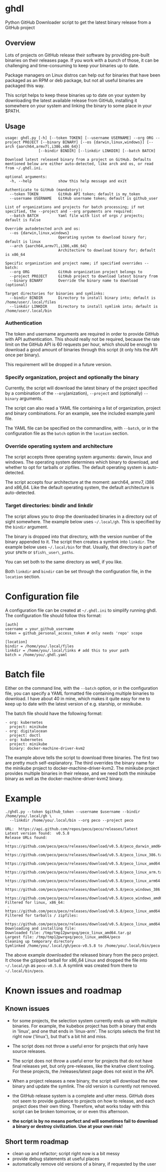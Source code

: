 # ghdl

Python GitHub Downloader script to get the latest binary release from a GitHub project


## Overview

Lots of projects on GitHub release their software by providing pre-built binaries on
their releases page. If you work with a bunch of those, it can be challenging and
time-consuming to keep your binaries up to date. 

Package managers on Linux distros can help out for binaries that have been packaged as
an RPM or deb package, but not all useful binaries are packaged this way.

This script helps to keep these binaries up to date on your system by downloading the
latest available release from GitHub, installing it somewhere on your system and linking
the binary to some place in your $PATH.


## Usage
```
usage: ghdl.py [-h] [--token TOKEN] [--username USERNAME] --org ORG --project PROJECT [--binary BINARY] [--os {darwin,linux,windows}] [--arch {aarch64,armv7l,i386,x86_64}]
               [--bindir BINDIR] [--linkdir LINKDIR] [--batch BATCH]

Download latest released binary from a project on GitHub. Defaults mentioned below are either auto-detected, like arch and os, or read from ~/.ghdl.ini.

optional arguments:
  -h, --help            show this help message and exit

Authenticate to GitHub (mandatory):
  --token TOKEN         GitHub API token; default is my_token
  --username USERNAME   GitHub username token; default is github_user

List of organizations and projects for batch processing; if not specified, the --project and --org arguments are required:
  --batch BATCH         Yaml file with list of orgs / projects; default is False

Override autodetected arch and os:
  --os {darwin,linux,windows}
                        Operating system to download binary for; default is linux
  --arch {aarch64,armv7l,i386,x86_64}
                        Architecture to download binary for; default is x86_64

Specific organization and project name; if specified overrides --batch:
  --org ORG             GitHub organization project belongs to
  --project PROJECT     GitHub project to download latest binary from
  --binary BINARY       Override the binary name to download (optional)

Target directories for binaries and symlinks:
  --bindir BINDIR       Directory to install binary into; default is /home/user/.local/files
  --linkdir LINKDIR     Directory to install symlink into; default is /home/user/.local/bin
```

### Authentication
The token and username arguments are required in order to provide GitHub with
API authentication. This should really not be required, because the rate
limit on the GitHub API is 60 requests per hour, which should be enough to
download a good amount of binaries through this script (it only hits the API
once per binary).

This requirement will be dropped in a future version.


### Specify organization, project and optionally the binary
Currently, the script will download the latest binary of the project specified by
a combination of the `--org`(anization), `--project` and (optionally)
`--binary` arguments.

The script can also read a YAML file containing a list of organization,
project and binary combinations. For an example, see the included
example.yaml file.

The YAML file can be specified on the commandline, with `--batch`, or in the
configuration file as the `batch` option in the `location` section.


### Override operating system and architecture
The script accepts three operating system arguments: darwin, linux and
windows. The operating system determines which binary to download, and
whether to opt for tarballs or zipfiles. The default operating system is
auto-detected.

The script accepts four architecture at the moment: aarch64, armv7, i386 and
x86\_64. Like the default operating system, the default architecture is
auto-detected.


### Target directories: bindir and linkdir
The script allows you to drop the downloaded binaries in a directory out of
sight somewhere. The example below uses `~/.local/gh`. This is specified by
the `bindir` argument. 

The binary is dropped into that directory, with the version number of the
binary appended to it. The script then creates a symlink into `linkdir`. The
example below uses `~/.local/bin` for that. Usually, that directory is part
of your `$PATH` or `$fish\_user\_paths`.

You can set both to the same directory as well, if you like.

Both `linkdir` and `bindir` can be set through the configuration file, in the
`location` section.

# Configuration file
A configuration file can be created at `~/.ghdl.ini` to simplify running
ghdl. The configuration file should follow this format:
```
[auth]
username = your_github_username
token = github_personal_access_token # only needs 'repo' scope

[location]
bindir = /home/you/.local/files
linkdir = /home/you/.local/links # add this to your path
batch = /home/you/.ghdl.yaml
```

# Batch file
Either on the command line, with the `--batch` option, or in the
configuration file, you can specify a YAML formatted file containing multiple
binaries to download. I have about 40 in mine, which makes it quite easy for
me to keep up to date with the latest version of e.g. starship, or minikube.

The batch file should have the following format:
```
- org: kubernetes
  project: minikube
- org: digitalocean
  project: doctl
- org: kubernetes
  project: minikube
  binary: docker-machine-driver-kvm2
```

The example above tells the script to download three binaries. The first two
are pretty much self-explanatory. The third overrides the binary name for the
minikube project to docker-machine-driver-kvm2. The minikube project provides
multiple binaries in their release, and we need both the minikube binary as
well as the docker-machine-driver-kvm2 binary.


# Example
```
./ghdl.py --token $github_token --username $username --bindir /home/you/.local/gh \
  --linkdir /home/you/.local/bin --org peco --project peco

URL:  https://api.github.com/repos/peco/peco/releases/latest
Latest version found:  v0.5.8
Release URLs found: 
 -  https://github.com/peco/peco/releases/download/v0.5.8/peco_darwin_amd64.zip
 -  https://github.com/peco/peco/releases/download/v0.5.8/peco_linux_386.tar.gz
 -  https://github.com/peco/peco/releases/download/v0.5.8/peco_linux_amd64.tar.gz
 -  https://github.com/peco/peco/releases/download/v0.5.8/peco_linux_arm.tar.gz
 -  https://github.com/peco/peco/releases/download/v0.5.8/peco_linux_arm64.tar.gz
 -  https://github.com/peco/peco/releases/download/v0.5.8/peco_windows_386.zip
 -  https://github.com/peco/peco/releases/download/v0.5.8/peco_windows_amd64.zip
Filtered for linux, x86_64: 
 -  https://github.com/peco/peco/releases/download/v0.5.8/peco_linux_amd64.tar.gz
Filtered for tarballs / zipfiles: 
 -  https://github.com/peco/peco/releases/download/v0.5.8/peco_linux_amd64.tar.gz
Downloading and installing file: 
Downloaded file: /tmp/tmp12pwrqxq/peco_linux_amd64.tar.gz
Largest file: /tmp/tmp12pwrqxq/peco_linux_amd64/peco
Cleaning up temporary directory
Symlinked /home/you/.local/gh/peco-v0.5.8 to /home/you/.local/bin/peco
```

The above example downloaded the released binary from the peco project. It chose the
gzipped tarball for x86\_64 Linux and dropped the file into `~/.local/gh` as
`peco-v0.5.8`. A symlink was created from there to `~/.local/bin/peco`.


# Known issues and roadmap

## Known issues
- for some projects, the selection system currently ends up with multiple binaries. For
  example, the kubebox project has both a binary that ends in 'linux', and one that ends
  in 'linux-arm'. The scripts selects the first hit right now ('linux'), but that's
  a bit hit and miss. 

- The script does not throw a useful error for projects that only have source releases.

- The script does not throw a useful error for projects that do not have final releases
  yet, but only pre-releases, like the knative client tooling. For these projects, the
  /releases/latest page does not exist in the API.

- When a project releases a new binary, the script will download the new binary and
  update the symlink. The old version is currently not removed.

- the GitHub release system is a complete and utter mess. GitHub does not
  seem to provide guidance to projects on how to release, and each project does
  their own thing. Therefore, what works today with this script can be broken
  tomorrow, or or even this afternoon.

- **the script is by no means perfect and will sometimes fail to download a
  binary or destroy civilization. Use at your own risk!**

## Short term roadmap
- clean up and refactor; script right now is a bit messy
- provide debug statements at useful places
- automatically remove old versions of a binary, if requested by the user
